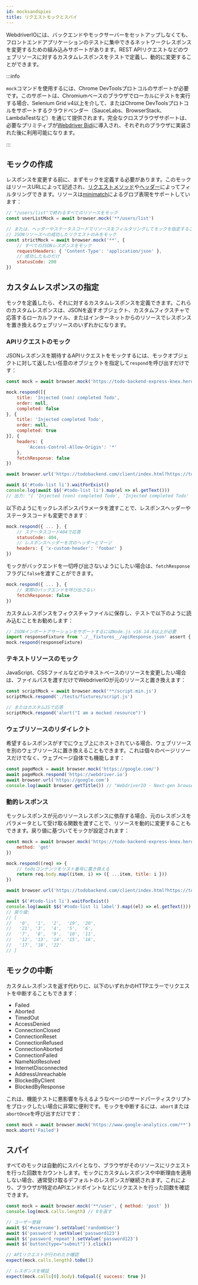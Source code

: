```yaml
---
id: mocksandspies
title: リクエストモックとスパイ
---
```


WebdriverIOには、バックエンドやモックサーバーをセットアップしなくても、フロントエンドアプリケーションのテストに集中できるネットワークレスポンスを変更するための組み込みサポートがあります。REST APIリクエストなどのウェブリソースに対するカスタムレスポンスをテストで定義し、動的に変更することができます。

:::info

`mock`コマンドを使用するには、Chrome DevToolsプロトコルのサポートが必要です。このサポートは、Chromiumベースのブラウザでローカルにテストを実行する場合、Selenium Grid v4以上を介して、またはChrome DevToolsプロトコルをサポートするクラウドベンダー（SauceLabs、BrowserStack、LambdaTestなど）を通じて提供されます。完全なクロスブラウザサポートは、必要なプリミティブが[Webdriver Bidi](https://wpt.fyi/results/webdriver/tests/bidi/network?label=experimental&label=master&aligned)に導入され、それぞれのブラウザに実装された後に利用可能になります。

:::

## モックの作成

レスポンスを変更する前に、まずモックを定義する必要があります。このモックはリソースURLによって記述され、[リクエストメソッド](https://developer.mozilla.org/en-US/docs/Web/HTTP/Methods)や[ヘッダー](https://developer.mozilla.org/en-US/docs/Web/HTTP/Headers)によってフィルタリングできます。リソースは[minimatch](https://www.npmjs.com/package/minimatch)によるグロブ表現をサポートしています：

```js
// "/users/list"で終わるすべてのリソースをモック
const userListMock = await browser.mock('**/users/list')

// または、ヘッダーやステータスコードでリソースをフィルタリングしてモックを指定することもできます
// JSONリソースへの成功したリクエストのみをモック
const strictMock = await browser.mock('**', {
    // すべてのJSONレスポンスをモック
    requestHeaders: { 'Content-Type': 'application/json' },
    // 成功したものだけ
    statusCode: 200
})
```

## カスタムレスポンスの指定

モックを定義したら、それに対するカスタムレスポンスを定義できます。これらのカスタムレスポンスは、JSONを返すオブジェクト、カスタムフィクスチャで応答するローカルファイル、またはインターネットからのリソースでレスポンスを置き換えるウェブリソースのいずれかになります。

### APIリクエストのモック

JSONレスポンスを期待するAPIリクエストをモックするには、モックオブジェクトに対して返したい任意のオブジェクトを指定して`respond`を呼び出すだけです：

```js
const mock = await browser.mock('https://todo-backend-express-knex.herokuapp.com/')

mock.respond([{
    title: 'Injected (non) completed Todo',
    order: null,
    completed: false
}, {
    title: 'Injected completed Todo',
    order: null,
    completed: true
}], {
    headers: {
        'Access-Control-Allow-Origin': '*'
    },
    fetchResponse: false
})

await browser.url('https://todobackend.com/client/index.html?https://todo-backend-express-knex.herokuapp.com/')

await $('#todo-list li').waitForExist()
console.log(await $$('#todo-list li').map(el => el.getText()))
// 出力: "[ 'Injected (non) completed Todo', 'Injected completed Todo' ]"
```

以下のようにモックレスポンスパラメータを渡すことで、レスポンスヘッダーやステータスコードも変更できます：

```js
mock.respond({ ... }, {
    // ステータスコード404で応答
    statusCode: 404,
    // レスポンスヘッダーを次のヘッダーとマージ
    headers: { 'x-custom-header': 'foobar' }
})
```

モックがバックエンドを一切呼び出さないようにしたい場合は、`fetchResponse`フラグに`false`を渡すことができます。

```js
mock.respond({ ... }, {
    // 実際のバックエンドを呼び出さない
    fetchResponse: false
})
```

カスタムレスポンスをフィクスチャファイルに保存し、テストで以下のように読み込むことをお勧めします：

```js
// JSONインポートアサーションをサポートするにはNode.js v16.14.0以上が必要
import responseFixture from './__fixtures__/apiResponse.json' assert { type: 'json' }
mock.respond(responseFixture)
```

### テキストリソースのモック

JavaScript、CSSファイルなどのテキストベースのリソースを変更したい場合は、ファイルパスを渡すだけでWebdriverIOが元のリソースと置き換えます：

```js
const scriptMock = await browser.mock('**/script.min.js')
scriptMock.respond('./tests/fixtures/script.js')

// またはカスタムJSで応答
scriptMock.respond('alert("I am a mocked resource")')
```

### ウェブリソースのリダイレクト

希望するレスポンスがすでにウェブ上にホストされている場合、ウェブリソースを別のウェブリソースに置き換えることもできます。これは個々のページリソースだけでなく、ウェブページ自体でも機能します：

```js
const pageMock = await browser.mock('https://google.com/')
await pageMock.respond('https://webdriver.io')
await browser.url('https://google.com')
console.log(await browser.getTitle()) // "WebdriverIO · Next-gen browser and mobile automation test framework for Node.js"を返す
```

### 動的レスポンス

モックレスポンスが元のリソースレスポンスに依存する場合、元のレスポンスをパラメータとして受け取る関数を渡すことで、リソースを動的に変更することもできます。戻り値に基づいてモックが設定されます：

```js
const mock = await browser.mock('https://todo-backend-express-knex.herokuapp.com/', {
    method: 'get'
})

mock.respond((req) => {
    // todoコンテンツをリスト番号に置き換える
    return req.body.map((item, i) => ({ ...item, title: i }))
})

await browser.url('https://todobackend.com/client/index.html?https://todo-backend-express-knex.herokuapp.com/')

await $('#todo-list li').waitForExist()
console.log(await $$('#todo-list li label').map((el) => el.getText()))
// 戻り値:
// [
//   '0',  '1',  '2',  '19', '20',
//   '21', '3',  '4',  '5',  '6',
//   '7',  '8',  '9',  '10', '11',
//   '12', '13', '14', '15', '16',
//   '17', '18', '22'
// ]
```

## モックの中断

カスタムレスポンスを返す代わりに、以下のいずれかのHTTPエラーでリクエストを中断することもできます：

- Failed
- Aborted
- TimedOut
- AccessDenied
- ConnectionClosed
- ConnectionReset
- ConnectionRefused
- ConnectionAborted
- ConnectionFailed
- NameNotResolved
- InternetDisconnected
- AddressUnreachable
- BlockedByClient
- BlockedByResponse

これは、機能テストに悪影響を与えるようなページのサードパーティスクリプトをブロックしたい場合に非常に便利です。モックを中断するには、`abort`または`abortOnce`を呼び出すだけです：

```js
const mock = await browser.mock('https://www.google-analytics.com/**')
mock.abort('Failed')
```

## スパイ

すべてのモックは自動的にスパイとなり、ブラウザがそのリソースにリクエストを行った回数をカウントします。モックにカスタムレスポンスや中断理由を適用しない場合、通常受け取るデフォルトのレスポンスが継続されます。これにより、ブラウザが特定のAPIエンドポイントなどにリクエストを行った回数を確認できます。

```js
const mock = await browser.mock('**/user', { method: 'post' })
console.log(mock.calls.length) // 0を返す

// ユーザー登録
await $('#username').setValue('randomUser')
await $('password').setValue('password123')
await $('password_repeat').setValue('password123')
await $('button[type="submit"]').click()

// APIリクエストが行われたか確認
expect(mock.calls.length).toBe(1)

// レスポンスを検証
expect(mock.calls[0].body).toEqual({ success: true })
```